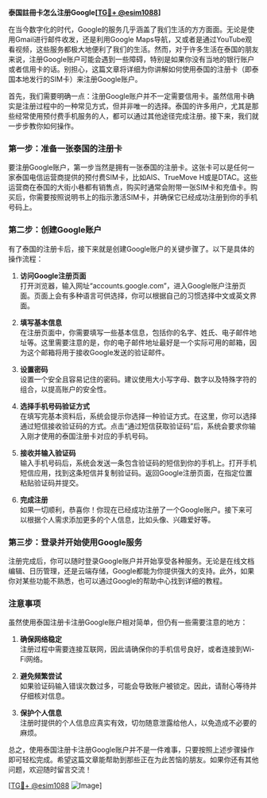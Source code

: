 **泰国註冊卡怎么注册Google[[TG💪+ @esim1088](https://t.me/s/esim1088)]**

在当今数字化的时代，Google的服务几乎涵盖了我们生活的方方面面。无论是使用Gmail进行邮件收发，还是利用Google Maps导航，又或者是通过YouTube观看视频，这些服务都极大地便利了我们的生活。然而，对于许多生活在泰国的朋友来说，注册Google账户可能会遇到一些障碍，特别是如果你没有当地的银行账户或者信用卡的话。别担心，这篇文章将详细为你讲解如何使用泰国的注册卡（即泰国本地发行的SIM卡）来注册Google账户。

首先，我们需要明确一点：注册Google账户并不一定需要信用卡。虽然信用卡确实是注册过程中的一种常见方式，但并非唯一的选择。泰国的许多用户，尤其是那些经常使用预付费手机服务的人，都可以通过其他途径完成注册。接下来，我们就一步步教你如何操作。

### 第一步：准备一张泰国的注册卡

要注册Google账户，第一步当然是拥有一张泰国的注册卡。这张卡可以是任何一家泰国电信运营商提供的预付费SIM卡，比如AIS、TrueMove H或是DTAC。这些运营商在泰国的大街小巷都有销售点，购买时通常会附带一张SIM卡和充值卡。购买后，你需要按照说明书上的指示激活SIM卡，并确保它已经成功注册到你的手机号码上。

### 第二步：创建Google账户

有了泰国的注册卡后，接下来就是创建Google账户的关键步骤了。以下是具体的操作流程：

1. **访问Google注册页面**  
   打开浏览器，输入网址“accounts.google.com”，进入Google账户注册页面。页面上会有多种语言可供选择，你可以根据自己的习惯选择中文或英文界面。

2. **填写基本信息**  
   在注册页面中，你需要填写一些基本信息，包括你的名字、姓氏、电子邮件地址等。这里需要注意的是，你的电子邮件地址最好是一个实际可用的邮箱，因为这个邮箱将用于接收Google发送的验证邮件。

3. **设置密码**  
   设置一个安全且容易记住的密码。建议使用大小写字母、数字以及特殊字符的组合，以提高账户的安全性。

4. **选择手机号码验证方式**  
   在填写完基本资料后，系统会提示你选择一种验证方式。在这里，你可以选择通过短信接收验证码的方式。点击“通过短信获取验证码”后，系统会要求你输入刚才使用的泰国注册卡对应的手机号码。

5. **接收并输入验证码**  
   输入手机号码后，系统会发送一条包含验证码的短信到你的手机上。打开手机短信应用，找到这条短信并复制验证码。返回Google注册页面，在指定位置粘贴验证码并提交。

6. **完成注册**  
   如果一切顺利，恭喜你！你现在已经成功注册了一个Google账户。接下来可以根据个人需求添加更多的个人信息，比如头像、兴趣爱好等。

### 第三步：登录并开始使用Google服务

注册完成后，你可以随时登录Google账户并开始享受各种服务。无论是在线文档编辑、日历管理，还是云端存储，Google都能为你提供强大的支持。此外，如果你对某些功能不熟悉，也可以通过Google的帮助中心找到详细的教程。

### 注意事项

虽然使用泰国注册卡注册Google账户相对简单，但仍有一些需要注意的地方：

1. **确保网络稳定**  
   注册过程中需要连接互联网，因此请确保你的手机信号良好，或者连接到Wi-Fi网络。

2. **避免频繁尝试**  
   如果验证码输入错误次数过多，可能会导致账户被锁定。因此，请耐心等待并仔细核对信息。

3. **保护个人信息**  
   注册时提供的个人信息应真实有效，切勿随意泄露给他人，以免造成不必要的麻烦。

总之，使用泰国注册卡注册Google账户并不是一件难事，只要按照上述步骤操作即可轻松完成。希望这篇文章能帮助到那些正在为此苦恼的朋友。如果你还有其他问题，欢迎随时留言交流！

[[TG💪+ @esim1088](https://t.me/s/esim1088) ![Image](https://i.postimg.cc/4NQfJmqS/Snipaste-2025-05-13-00-14-12.png)]